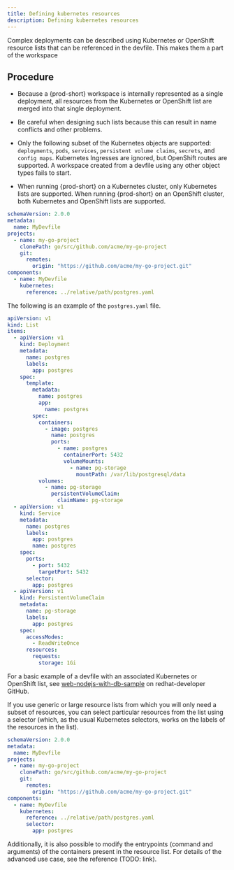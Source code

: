 ```yaml
---
title: Defining kubernetes resources
description: Defining kubernetes resources
---
```


Complex deployments can be described using Kubernetes or OpenShift
resource lists that can be referenced in the devfile. This makes them a
part of the workspace

## Procedure

- Because a {prod-short} workspace is internally represented as a single deployment, all resources from
    the Kubernetes or OpenShift list are merged into that single deployment.

- Be careful when designing such lists because this can result in name
    conflicts and other problems.

- Only the following subset of the Kubernetes objects are supported:
    `deployments`, `pods`, `services`, `persistent volume claims`,
    `secrets`, and `config maps`. Kubernetes Ingresses are ignored, but
    OpenShift routes are supported. A workspace created from a devfile
    using any other object types fails to start.

- When running {prod-short} on a Kubernetes cluster, only Kubernetes lists are supported. When running
    {prod-short} on an OpenShift cluster, both Kubernetes and OpenShift lists are supported.

```yaml {% filename="devfile.yaml" %}
schemaVersion: 2.0.0
metadata:
  name: MyDevfile
projects:
  - name: my-go-project
    clonePath: go/src/github.com/acme/my-go-project
    git:
      remotes:
        origin: "https://github.com/acme/my-go-project.git"
components:
  - name: MyDevfile
    kubernetes:
      reference: ../relative/path/postgres.yaml
```

The following is an example of the `postgres.yaml` file.

```yaml {% filename="devfile.yaml" %}
apiVersion: v1
kind: List
items:
  - apiVersion: v1
    kind: Deployment
    metadata:
      name: postgres
      labels:
        app: postgres
    spec:
      template:
        metadata:
          name: postgres
          app:
            name: postgres
        spec:
          containers:
            - image: postgres
              name: postgres
              ports:
                - name: postgres
                  containerPort: 5432
                  volumeMounts:
                    - name: pg-storage
                      mountPath: /var/lib/postgresql/data
          volumes:
            - name: pg-storage
              persistentVolumeClaim:
                claimName: pg-storage
  - apiVersion: v1
    kind: Service
    metadata:
      name: postgres
      labels:
        app: postgres
        name: postgres
    spec:
      ports:
        - port: 5432
          targetPort: 5432
      selector:
        app: postgres
  - apiVersion: v1
    kind: PersistentVolumeClaim
    metadata:
      name: pg-storage
      labels:
        app: postgres
    spec:
      accessModes:
        - ReadWriteOnce
      resources:
        requests:
          storage: 1Gi
```

For a basic example of a devfile with an associated Kubernetes or
OpenShift list, see
[web-nodejs-with-db-sample](https://github.com/redhat-developer/devfile/tree/master/samples/web-nodejs-with-db-sample)
on redhat-developer GitHub.

If you use generic or large resource lists from which you will only need
a subset of resources, you can select particular resources from the list
using a selector (which, as the usual Kubernetes selectors, works on the
labels of the resources in the list).

```yaml {% filename="devfile.yaml" %}
schemaVersion: 2.0.0
metadata:
  name: MyDevfile
projects:
  - name: my-go-project
    clonePath: go/src/github.com/acme/my-go-project
    git:
      remotes:
        origin: "https://github.com/acme/my-go-project.git"
components:
  - name: MyDevfile
    kubernetes:
      reference: ../relative/path/postgres.yaml
      selector:
        app: postgres
```

Additionally, it is also possible to modify the entrypoints (command and
arguments) of the containers present in the resource list. For details
of the advanced use case, see the reference (TODO: link).
